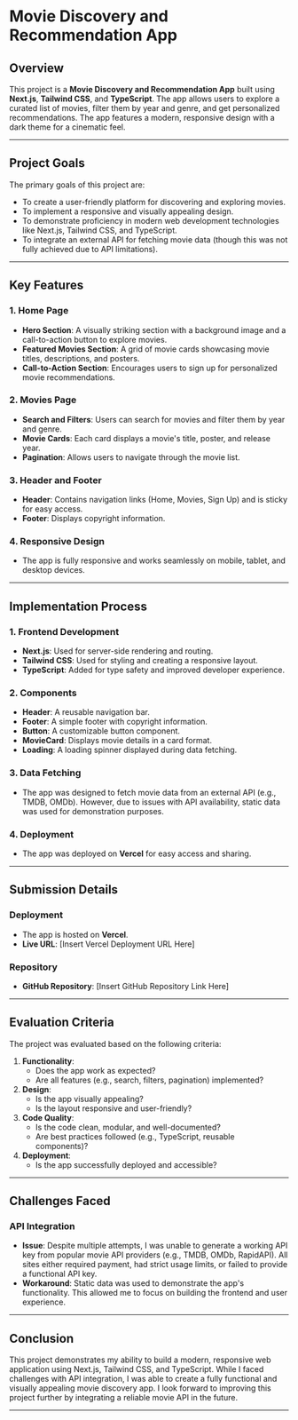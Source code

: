 
# Movie Discovery and Recommendation App

## Overview
This project is a **Movie Discovery and Recommendation App** built using **Next.js**, **Tailwind CSS**, and **TypeScript**. The app allows users to explore a curated list of movies, filter them by year and genre, and get personalized recommendations. The app features a modern, responsive design with a dark theme for a cinematic feel.

--- 

## Project Goals
The primary goals of this project are:
- To create a user-friendly platform for discovering and exploring movies.
- To implement a responsive and visually appealing design.
- To demonstrate proficiency in modern web development technologies like Next.js, Tailwind CSS, and TypeScript.
- To integrate an external API for fetching movie data (though this was not fully achieved due to API limitations).

---

## Key Features
### 1. **Home Page**
- **Hero Section**: A visually striking section with a background image and a call-to-action button to explore movies.
- **Featured Movies Section**: A grid of movie cards showcasing movie titles, descriptions, and posters.
- **Call-to-Action Section**: Encourages users to sign up for personalized movie recommendations.

### 2. **Movies Page**
- **Search and Filters**: Users can search for movies and filter them by year and genre.
- **Movie Cards**: Each card displays a movie's title, poster, and release year.
- **Pagination**: Allows users to navigate through the movie list.

### 3. **Header and Footer**
- **Header**: Contains navigation links (Home, Movies, Sign Up) and is sticky for easy access.
- **Footer**: Displays copyright information.

### 4. **Responsive Design**
- The app is fully responsive and works seamlessly on mobile, tablet, and desktop devices.

---

## Implementation Process
### 1. **Frontend Development**
- **Next.js**: Used for server-side rendering and routing.
- **Tailwind CSS**: Used for styling and creating a responsive layout.
- **TypeScript**: Added for type safety and improved developer experience.

### 2. **Components**
- **Header**: A reusable navigation bar.
- **Footer**: A simple footer with copyright information.
- **Button**: A customizable button component.
- **MovieCard**: Displays movie details in a card format.
- **Loading**: A loading spinner displayed during data fetching.

### 3. **Data Fetching**
- The app was designed to fetch movie data from an external API (e.g., TMDB, OMDb). However, due to issues with API availability, static data was used for demonstration purposes.

### 4. **Deployment**
- The app was deployed on **Vercel** for easy access and sharing.

---

## Submission Details
### Deployment
- The app is hosted on **Vercel**.
- **Live URL**: [Insert Vercel Deployment URL Here]

### Repository
- **GitHub Repository**: [Insert GitHub Repository Link Here]

---

## Evaluation Criteria
The project was evaluated based on the following criteria:
1. **Functionality**:
   - Does the app work as expected?
   - Are all features (e.g., search, filters, pagination) implemented?
2. **Design**:
   - Is the app visually appealing?
   - Is the layout responsive and user-friendly?
3. **Code Quality**:
   - Is the code clean, modular, and well-documented?
   - Are best practices followed (e.g., TypeScript, reusable components)?
4. **Deployment**:
   - Is the app successfully deployed and accessible?

---

## Challenges Faced
### API Integration
- **Issue**: Despite multiple attempts, I was unable to generate a working API key from popular movie API providers (e.g., TMDB, OMDb, RapidAPI). All sites either required payment, had strict usage limits, or failed to provide a functional API key.
- **Workaround**: Static data was used to demonstrate the app's functionality. This allowed me to focus on building the frontend and user experience.

---

## Conclusion
This project demonstrates my ability to build a modern, responsive web application using Next.js, Tailwind CSS, and TypeScript. While I faced challenges with API integration, I was able to create a fully functional and visually appealing movie discovery app. I look forward to improving this project further by integrating a reliable movie API in the future.

---

